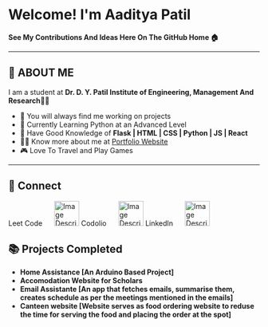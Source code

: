 # Welcome! I'm Aaditya Patil

**See My Contributions And Ideas Here On The GitHub Home 🏠**

---

## 👋 ABOUT ME

I am a student at **Dr. D. Y. Patil Institute of Engineering, Management And Research**👨‍🎓  
- 🚧 You will always find me working on projects
- 🐍 Currently Learning Python at an Advanced Level
- 🧠 Have Good Knowledge of **Flask | HTML | CSS | Python | JS |  React**
- 👨‍💻 Know more about me at [Portfolio Website](https://aadityap.pythonanywhere.com/)
- 🎮 Love To Travel and Play Games

---

## 🔗 Connect
<label>Leet Code</label>
<img src="https://cdn.worldvectorlogo.com/logos/leetcode-1.svg" alt="Image Description" width="50" height="50" style="margin-left:20px">
<lable>Codolio</label>
<img src="https://codolio.com/codolio_assets/codolio.svg" alt="Image Description" width="50" height="50" style="margin-left:20px" >
<label>LinkedIn</label>
<img src="https://cdn.worldvectorlogo.com/logos/linkedin-icon-2.svg" alt="Image Description" width="50" height="50" style="margin-left:20px" >

## 📚 Projects Completed
-  **Home Assistance [An Arduino Based Project]**
-  **Accomodation Website for Scholars**
- **Email Assistante [An app that fetches emails, summarise them, creates schedule as per the meetings mentioned in the emails]**
- **Canteen website [Website serves as food ordering website to reduse the time for serving the food and placing the order at the spot]**

